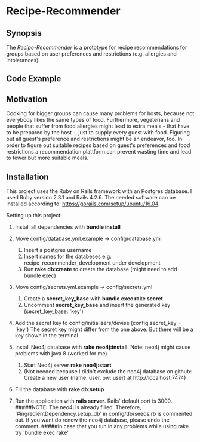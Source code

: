 # Recipe-Recommender

## Synopsis

The *Recipe-Recommender* is a prototype for recipe recommendations for groups based on user preferences and restrictions (e.g. allergies and intolerances).

## Code Example

## Motivation

Cooking for bigger groups can cause many problems for hosts, because not everybody likes the same types of food. Furthermore, vegeterians and people that suffer from food allergies might lead to extra meals - that have to be prepared by the host -, just to supply every guest with food. Figuring out all guest's preference and restrictions might be an endeavor, too. In order to figure out suitable recipes based on guest's preferences and food restrictions a recommendation plattform can prevent wasting time and lead to fewer but more suitable meals.

## Installation
This project uses the Ruby on Rails framework with an Postgres database.
I used Ruby version 2.3.1 and Rails 4.2.6.
The needed software can be installed according to: https://gorails.com/setup/ubuntu/16.04.

Setting up this project:
1. Install all dependencies with __bundle install__

2. Move config/database.yml.example -> config/database.yml
	1. Insert a postgres username
	2. Insert names for the databeses e.g. recipe_recommender_development under development
	3. Run __rake db:create__ to create the database (might need to add bundle exec)
3. Move config/secrets.yml.example -> config/secrets.yml
	1. Create a __secret_key_base__ with __bundle exec rake secret__
	2. Uncomment __secret_key_base__ and insert the generated key (secret_key_base: 'key')
4. Add the secret key to config/initializers/devise (config.secret_key = 'key') 
	The secret key might differ from the one above. But there will be a key shown in the terminal
5. Install Neo4j database with __rake neo4j:install__. Note: neo4j might cause problems with java 8 (worked for me)
    1. Start Neo4j server __rake neo4j:start__ 
    2. (Not needed because I didn't exclude the neo4j database on github: Create a new user (name: user, pw: user) at http://localhost:7474)
6. Fill the database with __rake db:setup__
5. Run the application with __rails server__.
	Rails' default port is 3000.
#####NOTE: The neo4j is already filled. Therefore, '#ingredientDependency.setup_db' in config/db/seeds.rb is commented out. If you want do renew the neo4j database, please undo the comment.
#####In case that you run in any problems while using rake try 'bundle exec rake'
